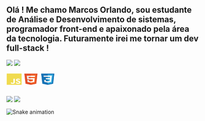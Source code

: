 ## Olá ! Me chamo Marcos Orlando, sou estudante de Análise e Desenvolvimento de sistemas, programador front-end e apaixonado pela área da tecnologia. Futuramente irei me tornar um dev full-stack !
<div>
<img height="200em" src="https://github-readme-stats.vercel.app/api?username=mnwz&show_icons=true&theme=midnight-purple&count_private=true)"/>
<img height="200em" src="https://github-readme-stats.vercel.app/api/top-langs/?username=mnwz&theme=midnight-purple" </>
</div>

<div style="display: inline_block"><br>
  <img align="center" alt="Mnwz-Js" height="30" width="40" src="https://raw.githubusercontent.com/devicons/devicon/master/icons/javascript/javascript-plain.svg">
  <img align="center" alt="Mnwz-HTML" height="30" width="40" src="https://raw.githubusercontent.com/devicons/devicon/master/icons/html5/html5-original.svg">
  <img align="center" alt="Mnwz-CSS" height="30" width="40" src="https://raw.githubusercontent.com/devicons/devicon/master/icons/css3/css3-original.svg">
</div>

  ##
 
<div> 
  <a href="https://www.instagram.com/lmarcos.orlando/" target="_blank"><img src="https://img.shields.io/badge/-Instagram-%23E4405F?style=for-the-badge&logo=instagram&logoColor=white" target="_blank"></a>
  <a href="https://www.linkedin.com/in/marcosorlando/" target="_blank"><img src="https://img.shields.io/badge/-LinkedIn-%230077B5?style=for-the-badge&logo=linkedin&logoColor=white" target="_blank"></a> 
  
  
   ![Snake animation](https://github.com/mnwz/mnwz/blob/output/github-contribution-grid-snake.svg)
</div>
